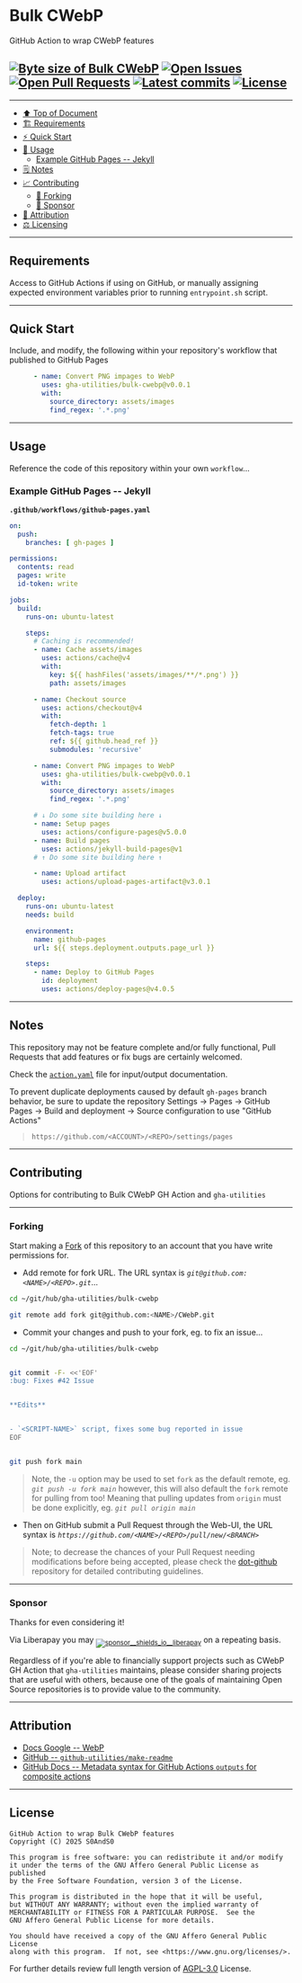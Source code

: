 # Bulk CWebP
[heading__top]:
  #bulk-cwebp
  "&#x2B06; GitHub Action to wrap CWebP features"


GitHub Action to wrap CWebP features

## [![Byte size of Bulk CWebP][badge__main__bulk_cwebp__source_code]][bulk_cwebp__main__source_code] [![Open Issues][badge__issues__bulk_cwebp]][issues__bulk_cwebp] [![Open Pull Requests][badge__pull_requests__bulk_cwebp]][pull_requests__bulk_cwebp] [![Latest commits][badge__commits__bulk_cwebp__main]][commits__bulk_cwebp__main] [![License][badge__license]][branch__current__license]


---


- [:arrow_up: Top of Document][heading__top]
- [:building_construction: Requirements][heading__requirements]
- [:zap: Quick Start][heading__quick_start]
- [&#x1F9F0; Usage][heading__usage]
  - [Example GitHub Pages -- Jekyll][heading__example_github_pages_jekyll]
- [&#x1F5D2; Notes][heading__notes]
- [:chart_with_upwards_trend: Contributing][heading__contributing]
  - [:trident: Forking][heading__forking]
  - [:currency_exchange: Sponsor][heading__sponsor]
- [:card_index: Attribution][heading__attribution]
- [:balance_scale: Licensing][heading__license]


---



## Requirements
[heading__requirements]:
  #requirements
  "&#x1F3D7; Prerequisites and/or dependencies that this project needs to function properly"


Access to GitHub Actions if using on GitHub, or manually assigning expected
environment variables prior to running `entrypoint.sh` script.


______


## Quick Start
[heading__quick_start]:
  #quick-start
  "&#9889; Perhaps as easy as one, 2.0,..."


Include, and modify, the following within your repository's workflow that
published to GitHub Pages

```yaml
      - name: Convert PNG impages to WebP
        uses: gha-utilities/bulk-cwebp@v0.0.1
        with:
          source_directory: assets/images
          find_regex: '.*.png'
```


______


## Usage
[heading__usage]:
  #usage
  "&#x1F9F0; How to utilize this repository"


Reference the code of this repository within your own `workflow`...

### Example GitHub Pages -- Jekyll
[heading__example_github_pages_jekyll]: #example-github-pages-jekyll


**`.github/workflows/github-pages.yaml`**

```yaml
on:
  push:
    branches: [ gh-pages ]

permissions:
  contents: read
  pages: write
  id-token: write

jobs:
  build:
    runs-on: ubuntu-latest

    steps:
      # Caching is recommended!
      - name: Cache assets/images
        uses: actions/cache@v4
        with:
          key: ${{ hashFiles('assets/images/**/*.png') }}
          path: assets/images

      - name: Checkout source
        uses: actions/checkout@v4
        with:
          fetch-depth: 1
          fetch-tags: true
          ref: ${{ github.head_ref }}
          submodules: 'recursive'

      - name: Convert PNG impages to WebP
        uses: gha-utilities/bulk-cwebp@v0.0.1
        with:
          source_directory: assets/images
          find_regex: '.*.png'

      # ↓ Do some site building here ↓
      - name: Setup pages
        uses: actions/configure-pages@v5.0.0
      - name: Build pages
        uses: actions/jekyll-build-pages@v1
      # ↑ Do some site building here ↑

      - name: Upload artifact
        uses: actions/upload-pages-artifact@v3.0.1

  deploy:
    runs-on: ubuntu-latest
    needs: build

    environment:
      name: github-pages
      url: ${{ steps.deployment.outputs.page_url }}

    steps:
      - name: Deploy to GitHub Pages
        id: deployment
        uses: actions/deploy-pages@v4.0.5
```


______


## Notes
[heading__notes]:
  #notes
  "&#x1F5D2; Additional things to keep in mind when developing"


This repository may not be feature complete and/or fully functional, Pull
Requests that add features or fix bugs are certainly welcomed.

Check the [`action.yaml`](./action.yaml) file for input/output documentation.

To prevent duplicate deployments caused by default `gh-pages` branch behavior,
be sure to update the repository Settings → Pages → GitHub Pages → Build and
deployment → Source configuration to use "GitHub Actions"

> `https://github.com/<ACCOUNT>/<REPO>/settings/pages`


______


## Contributing
[heading__contributing]:
  #contributing
  "&#x1F4C8; Options for contributing to Bulk CWebP GH Action and gha-utilities"


Options for contributing to Bulk CWebP GH Action and `gha-utilities`


---


### Forking
[heading__forking]:
  #forking
  "&#x1F531; Tips for forking Bulk CWebP GH Action"


Start making a [Fork][bulk_cwebp__fork_it] of this repository to an account that
you have write permissions for.


- Add remote for fork URL. The URL syntax is
  _`git@github.com:<NAME>/<REPO>.git`_...


```Bash
cd ~/git/hub/gha-utilities/bulk-cwebp

git remote add fork git@github.com:<NAME>/CWebP.git
```


- Commit your changes and push to your fork, eg. to fix an issue...


```Bash
cd ~/git/hub/gha-utilities/bulk-cwebp


git commit -F- <<'EOF'
:bug: Fixes #42 Issue


**Edits**


- `<SCRIPT-NAME>` script, fixes some bug reported in issue
EOF


git push fork main
```


> Note, the `-u` option may be used to set `fork` as the default remote, eg.
> _`git push -u fork main`_ however, this will also default the `fork` remote
> for pulling from too! Meaning that pulling updates from `origin` must be done
> explicitly, eg. _`git pull origin main`_

- Then on GitHub submit a Pull Request through the Web-UI, the URL syntax is
  _`https://github.com/<NAME>/<REPO>/pull/new/<BRANCH>`_


> Note; to decrease the chances of your Pull Request needing modifications
> before being accepted, please check the
> [dot-github](https://github.com/gha-utilities/.github) repository for
> detailed contributing guidelines.


---


### Sponsor
  [heading__sponsor]:
  #sponsor
  "&#x1F4B1; Methods for financially supporting gha-utilities that maintains CWebP GH Action"


Thanks for even considering it!


Via Liberapay you may
<sub>[![sponsor__shields_io__liberapay]][sponsor__link__liberapay]</sub> on a
repeating basis.


Regardless of if you're able to financially support projects such as CWebP GH Action
that `gha-utilities` maintains, please consider sharing projects that are
useful with others, because one of the goals of maintaining Open Source
repositories is to provide value to the community.


______


## Attribution
[heading__attribution]:
  #attribution
  "&#x1F4C7; Resources that where helpful in building this project so far."


- [Docs Google -- WebP](https://developers.google.com/speed/webp/docs/cwebp)
- [GitHub -- `github-utilities/make-readme`](https://github.com/github-utilities/make-readme)
- [GitHub Docs -- Metadata syntax for GitHub Actions `outputs` for composite actions](https://docs.github.com/en/actions/creating-actions/metadata-syntax-for-github-actions#outputs-for-composite-actions)


______


## License
[heading__license]:
  #license
  "&#x2696; Legal side of Open Source"


```
GitHub Action to wrap Bulk CWebP features
Copyright (C) 2025 S0AndS0

This program is free software: you can redistribute it and/or modify
it under the terms of the GNU Affero General Public License as published
by the Free Software Foundation, version 3 of the License.

This program is distributed in the hope that it will be useful,
but WITHOUT ANY WARRANTY; without even the implied warranty of
MERCHANTABILITY or FITNESS FOR A PARTICULAR PURPOSE.  See the
GNU Affero General Public License for more details.

You should have received a copy of the GNU Affero General Public License
along with this program.  If not, see <https://www.gnu.org/licenses/>.
```


For further details review full length version of
[AGPL-3.0][branch__current__license] License.



[branch__current__license]:
  /LICENSE
  "&#x2696; Full length version of AGPL-3.0 License"

[badge__license]:
  https://img.shields.io/github/license/gha-utilities/bulk-cwebp

[badge__commits__bulk_cwebp__main]:
  https://img.shields.io/github/last-commit/gha-utilities/bulk-cwebp/main.svg

[commits__bulk_cwebp__main]:
  https://github.com/gha-utilities/bulk-cwebp/commits/main
  "&#x1F4DD; History of changes on this branch"


[issues__bulk_cwebp]:
  https://github.com/gha-utilities/bulk-cwebp/issues
  "&#x2622; Search for and _bump_ existing issues or open new issues for project maintainer to address."

[bulk_cwebp__fork_it]:
  https://github.com/gha-utilities/bulk-cwebp/fork
  "&#x1F531; Fork it!"

[pull_requests__bulk_cwebp]:
  https://github.com/gha-utilities/bulk-cwebp/pulls
  "&#x1F3D7; Pull Request friendly, though please check the Community guidelines"

[bulk_cwebp__main__source_code]:
  https://github.com/gha-utilities/bulk-cwebp/
  "&#x2328; Project source!"

[badge__issues__bulk_cwebp]:
  https://img.shields.io/github/issues/gha-utilities/bulk-cwebp.svg

[badge__pull_requests__bulk_cwebp]:
  https://img.shields.io/github/issues-pr/gha-utilities/bulk-cwebp.svg

[badge__main__bulk_cwebp__source_code]:
  https://img.shields.io/github/repo-size/gha-utilities/bulk-cwebp


[sponsor__shields_io__liberapay]:
  https://img.shields.io/static/v1?logo=liberapay&label=Sponsor&message=gha-utilities

[sponsor__link__liberapay]:
  https://liberapay.com/gha-utilities
  "&#x1F4B1; Sponsor developments and projects that gha-utilities maintains via Liberapay"

